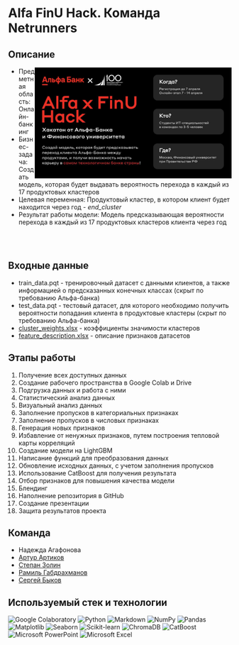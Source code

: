 # Alfa FinU Hack. Команда Netrunners

## Описание

<img src="https://github.com/sabkvq/Alfa-x-FinU-Netrunners/blob/main/media/main_photo.jpg" height=250 align="right">

- Предметная область: Онлайн-банкинг
- Бизнес-задача: Создать модель, которая будет выдавать вероятность перехода в каждый из 17 продуктовых кластеров
- Целевая переменная: Продуктовый кластер, в котором клиент будет находится через год - *end_cluster*
- Результат работы модели: Модель предсказывающая вероятности перехода в каждый из 17 продуктовых кластеров клиента через год

</br>
</br>

## Входные данные

* train_data.pqt - тренировочный датасет с данными клиентов, а также информацией о предсказанных конечных классах (скрыт по требованию Альфа-банка)
* test_data.pqt - тестовый датасет, для которого необходимо получить вероятности попадания клиента в продуктовые кластеры (скрыт по требованию Альфа-банка)
* [cluster_weights.xlsx](https://github.com/sabkvq/Alfa-x-FinU-Netrunners/blob/main/cluster_weights.xlsx) - коэффициенты значимости кластеров
* [feature_description.xlsx](https://github.com/sabkvq/Alfa-x-FinU-Netrunners/blob/main/feature_description.xlsx) - описание признаков датасетов

## Этапы работы


1. Получение всех доступных данных
2. Создание рабочего пространства в Google Colab и Drive
3. Подгрузка данных и работа с ними
4. Статистический анализ данных
5. Визуальный анализ данных
6. Заполнение пропусков в категориальных признаках
7. Заполнение пропусков в числовых признаках
8. Генерация новых признаков
10. Избавление от ненужных признаков, путем построения тепловой карты корреляций
11. Создание модели на LightGBM
12. Написание функций для преобразования данных
13. Обновление исходных данных, с учетом заполнения пропусков
14. Использование CatBoost для получения результата
15. Отбор признаков для повышения качества модели
16. Блендинг
17. Наполнение репозитория в GitHub
18. Создание презентации
19. Защита результатов проекта

## Команда
- Надежда Агафонова
- [Артур Артиков](https://github.com/ArturArtikov/)
- [Степан Золин](https://github.com/DrHeog)
- [Рамиль Габдрахманов](https://github.com/ramil2911)
- [Сергей Быков](https://github.com/sabkvq)

## Используемый стек и технологии

![Google Colaboratory](https://img.shields.io/badge/Google%20Colaboratory-ffffff.svg?style=for-the-badge&logo=google-colab&logoColor=orange)
![Python](https://img.shields.io/badge/python-3670A0?style=for-the-badge&logo=python&logoColor=ffdd54)
![Markdown](https://img.shields.io/badge/markdown-%23000000.svg?style=for-the-badge&logo=markdown&logoColor=white)
![NumPy](https://img.shields.io/badge/numpy-%23013243.svg?style=for-the-badge&logo=numpy&logoColor=white)
![Pandas](https://img.shields.io/badge/pandas-%23150458.svg?style=for-the-badge&logo=pandas&logoColor=white)
![Matplotlib](https://img.shields.io/badge/Matplotlib-%23ffffff.svg?style=for-the-badge&logo=Matplotlib&logoColor=black)
![Seaborn](https://img.shields.io/badge/Seaborn-%231F6F70.svg?style=for-the-badge)
![Scikit-learn](https://img.shields.io/badge/scikit--learn-%23F7931E.svg?style=for-the-badge&logo=scikit-learn&logoColor=white)
![ChromaDB](https://img.shields.io/badge/ChromaDB-%231d2f3e.svg?style=for-the-badge)
![CatBoost](https://img.shields.io/badge/CatBoost-%23ffcc00.svg?style=for-the-badge)
![Microsoft PowerPoint](https://img.shields.io/badge/Microsoft_PowerPoint-B7472A?style=for-the-badge&logo=microsoft-powerpoint&logoColor=white)
![Microsoft Excel](https://img.shields.io/badge/Microsoft_Excel-217346?style=for-the-badge&logo=microsoft-excel&logoColor=white)
